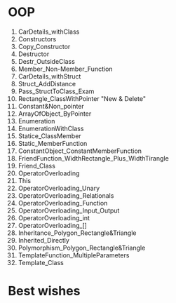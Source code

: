 # OOP
1. CarDetails_withClass
2. Constructors
3. Copy_Constructor
4. Destructor
5. Destr_OutsideClass
6. Member_Non-Member_Function
7. CarDetails_withStruct
8. Struct_AddDistance
9. Pass_StructToClass_Exam
10. Rectangle_ClassWithPointer "New & Delete"
11. Constant&Non_pointer
12. ArrayOfObject_ByPointer
13. Enumeration
14. EnumerationWithClass
15. Statice_ClassMember
16. Static_MemberFunction
17. ConstantObject_ConstantMemberFunction
18. FriendFunction_WidthRectangle_Plus_WidthTirangle
19. Friend_Class
20. OperatorOverloading
21. This
22. OperatorOverloading_Unary
23. OperatorOverloading_Relationals
24. OperatorOverloading_Function
25. OperatorOverloading_Input_Output
26. OperatorOverloading_int
27. OperatorOverloading_[]
28. Inheritance_Polygon_Rectangle&Triangle
29. Inherited_Directly
30. Polymorphism_Polygon_Rectangle&Triangle
31. TemplateFunction_MultipleParameters
32. Template_Class

# Best wishes
